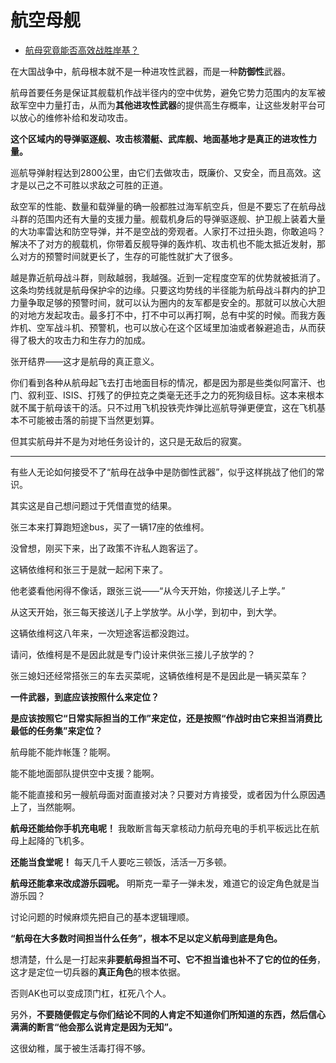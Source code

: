 # 航空母舰

- [航母究竟能否高效战胜岸基？](https://www.zhihu.com/question/392718569/answer/1219012340)


在大国战争中，航母根本就不是一种进攻性武器，而是一种**防御性**武器。

航母首要任务是保证其舰载机作战半径内的空中优势，避免它势力范围内的友军被敌军空中力量打击，从而为**其他进攻性武器**的提供高生存概率，让这些发射平台可以放心的维修补给和发动攻击。

**这个区域内的导弹驱逐舰、攻击核潜艇、武库舰、地面基地才是真正的进攻性力量。**

巡航导弹射程达到2800公里，由它们去做攻击，既廉价、又安全，而且高效。这才是以己之不可胜以求敌之可胜的正道。

敌空军的性能、数量和载弹量的确一般都胜过海军航空兵，但是不要忘了在航母战斗群的范围内还有大量的支援力量。舰载机身后的导弹驱逐舰、护卫舰上装着大量的大功率雷达和防空导弹，并不是空战的旁观者。人家打不过扭头跑，你敢追吗？解决不了对方的舰载机，你带着反舰导弹的轰炸机、攻击机也不能太抵近发射，那么对方的预警时间就更长了，生存的可能性就扩大了很多。

越是靠近航母战斗群，则敌越弱，我越强。近到一定程度空军的优势就被抵消了。这条均势线就是航母保护伞的边缘。只要这均势线的半径能为航母战斗群内的护卫力量争取足够的预警时间，就可以认为圈内的友军都是安全的。那就可以放心大胆的对地方发起攻击。最多打不中，打不中可以再打啊，总有中奖的时候。而我方轰炸机、空军战斗机、预警机，也可以放心在这个区域里加油或者躲避追击，从而获得了极大的攻击力和生存力的加成。

张开结界——这才是航母的真正意义。

你们看到各种从航母起飞去打击地面目标的情况，都是因为那是些类似阿富汗、也门、叙利亚、ISIS、打残了的伊拉克之类毫无还手之力的死狗级目标。这本来根本就不属于航母该干的活。只不过用飞机投铁壳炸弹比巡航导弹更便宜，这在飞机基本不可能被击落的前提下当然更划算。

但其实航母并不是为对地任务设计的，这只是无敌后的寂寞。

---

有些人无论如何接受不了“航母在战争中是防御性武器”，似乎这样挑战了他们的常识。

其实这是自己想问题过于凭借直觉的结果。

张三本来打算跑短途bus，买了一辆17座的依维柯。

没曾想，刚买下来，出了政策不许私人跑客运了。

这辆依维柯和张三于是就一起闲下来了。

他老婆看他闲得不像话，跟张三说——“从今天开始，你接送儿子上学。”

从这天开始，张三每天接送儿子上学放学。从小学，到初中，到大学。

这辆依维柯这八年来，一次短途客运都没跑过。

请问，依维柯是不是因此就是专门设计来供张三接儿子放学的？

张三媳妇还经常搭张三的车去买菜呢，这辆依维柯是不是因此是一辆买菜车？

**一件武器，到底应该按照什么来定位？**

**是应该按照它“日常实际担当的工作”来定位，还是按照“作战时由它来担当消费比最低的任务集”来定位？**

航母能不能炸帐篷？能啊。

能不能地面部队提供空中支援？能啊。

能不能直接和另一艘航母面对面直接对决？只要对方肯接受，或者因为什么原因遇上了，当然能啊。

**航母还能给你手机充电呢！** 我敢断言每天拿核动力航母充电的手机平板远比在航母上起降的飞机多。

**还能当食堂呢！** 每天几千人要吃三顿饭，活活一万多顿。

**航母还能拿来改成游乐园呢。** 明斯克一辈子一弹未发，难道它的设定角色就是当游乐园？

讨论问题的时候麻烦先把自己的基本逻辑理顺。

**“航母在大多数时间担当什么任务”，根本不足以定义航母到底是角色。**

想清楚，什么是一打起来**非要航母担当不可、它不担当谁也补不了它的位的任务**，这才是定位一切兵器的**真正角色**的根本依据。

否则AK也可以变成顶门杠，杠死八个人。

另外，**不要随便假定与你们结论不同的人肯定不知道你们所知道的东西，然后信心满满的断言“他会那么说肯定是因为无知”。**

这很幼稚，属于被生活毒打得不够。